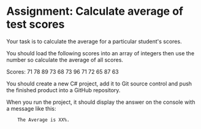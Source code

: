 # Assignment: Calculate average of test scores

Your task is to calculate the average for a particular student's scores.

You should load the following scores into an array of integers then use the number so calculate the average of all scores.

Scores: 71	78	89	73	68	73	96	71	72	65	87	63

You should create a new C# project, add it to Git source control and push the finished product into a GitHub repository.

When you run the project, it should display the answer on the console with a message like this:

        The Average is XX%.